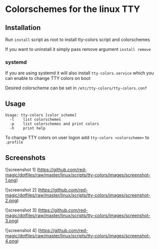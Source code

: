 # Colorschemes for the linux TTY

## Installation

Run ```install``` script as root to install tty-colors script and colorschemes

If you want to uninstall it simply pass remove argument ```install remove```

### systemd

If you are using systemd it will also install ```tty-colors.service``` which you can enable to change TTY colors on boot

Desired colorscheme can be set in ```/etc/tty-colors/tty-colors.conf```

## Usage

```
Usage: tty-colors [color_scheme]
  -l    list colorschemes
  -p    list colorschemes and print colors
  -h    print help
```

To change TTY colors on user logon add ```tty-colors <colorscheme>``` to ```.profile```

## Screenshots

![screenshot 1] (https://github.com/red-magic/dotfiles/raw/master/linux/scripts/tty-colors/images/screenshot-1.png)

![screenshot 2] (https://github.com/red-magic/dotfiles/raw/master/linux/scripts/tty-colors/images/screenshot-2.png)

![screenshot 3] (https://github.com/red-magic/dotfiles/raw/master/linux/scripts/tty-colors/images/screenshot-3.png)

![screenshot 4] (https://github.com/red-magic/dotfiles/raw/master/linux/scripts/tty-colors/images/screenshot-4.png)
